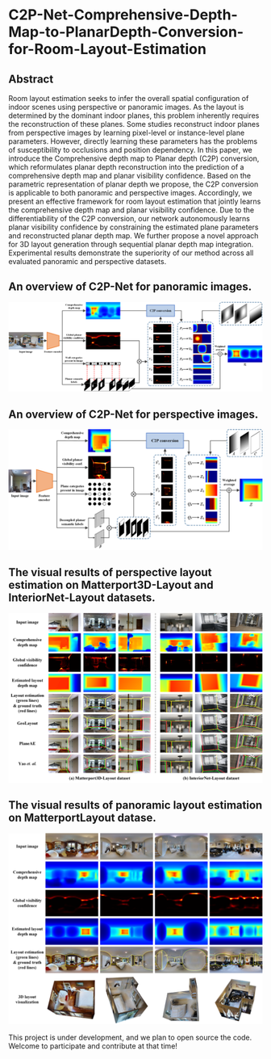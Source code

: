 # C2P-Net-Comprehensive-Depth-Map-to-PlanarDepth-Conversion-for-Room-Layout-Estimation
## Abstract
Room layout estimation seeks to infer the overall spatial configuration of indoor scenes using perspective or panoramic images. As the layout is determined by the dominant indoor planes, this problem inherently requires the reconstruction of these planes. Some studies reconstruct indoor planes from perspective images by learning pixel-level or instance-level plane parameters. However, directly learning these parameters has the problems of susceptibility to occlusions and position dependency. In this paper, we introduce the Comprehensive depth map to Planar depth (C2P) conversion, which reformulates planar depth reconstruction into the prediction of a comprehensive depth map and planar visibility confidence. Based on the parametric representation of planar depth we propose, the C2P conversion is applicable to both panoramic and perspective images. Accordingly, we present an effective framework for room layout estimation that jointly learns the comprehensive depth map and planar visibility confidence. Due to the differentiability of the C2P conversion, our network autonomously learns planar visibility confidence by constraining the estimated plane parameters and reconstructed planar depth map. We further propose a novel approach for 3D layout generation through sequential planar depth map integration. Experimental results demonstrate the superiority of our method across all evaluated panoramic and perspective datasets.

## An overview of C2P-Net for panoramic images.
![An overview of C2P-Net for panoramic images.](figure/pano_framework4.png)

## An overview of C2P-Net for perspective images.
![An overview of C2P-Net for perspective images.](figure/pers_framework4.png)

## The visual results of perspective layout estimation on Matterport3D-Layout and InteriorNet-Layout datasets.
![The visual results of perspective layout estimation on Matterport3D-Layout and InteriorNet-Layout datasets.](figure/pers_visual3.png)


## The visual results of panoramic layout estimation on MatterportLayout datase.
![The visual results of panoramic layout estimation on MatterportLayout datase.](figure/pano_visual4.png)



This project is under development, and we plan to open source the code. Welcome to participate and contribute at that time!
